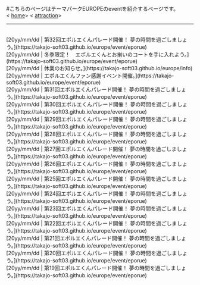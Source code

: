 #こちらのページはテーマパークEUROPEのeventを紹介するページです。<br>
<
[home](https://takajo-soft03.github.io/europe/)>
<
[attraction](https://takajo-soft03.github.io/europe/attraction)> <br>
<hr>
<br>
[20yy/mm/dd | 第32回エポルエくんパレード開催！ 夢の時間を過ごしましょう。](https://takajo-soft03.github.io/europe/event/eporue)<br>
[20yy/mm/dd | 冬季限定！　エポルエくんとお揃いのコートを手に入れよう。](https://takajo-soft03.github.io/europe/event/eporue)<br>
[20yy/mm/dd | 休業のお知らせ。](https://takajo-soft03.github.io/europe/info)<br>
[20yy/mm/dd | エポルエくんファン感謝イベント開催。](https://takajo-soft03.github.io/europe/event/eporue)<br>
[20yy/mm/dd | 第31回エポルエくんパレード開催！ 夢の時間を過ごしましょう。](https://takajo-soft03.github.io/europe/event/eporue)<br>
[20yy/mm/dd | 第30回エポルエくんパレード開催！ 夢の時間を過ごしましょう。](https://takajo-soft03.github.io/europe/event/eporue)<br>
[20yy/mm/dd | 第29回エポルエくんパレード開催！ 夢の時間を過ごしましょう。](https://takajo-soft03.github.io/europe/event/eporue)<br>
[20yy/mm/dd | 第28回エポルエくんパレード開催！ 夢の時間を過ごしましょう。](https://takajo-soft03.github.io/europe/event/eporue)<br>
[20yy/mm/dd | 第27回エポルエくんパレード開催！ 夢の時間を過ごしましょう。](https://takajo-soft03.github.io/europe/event/eporue)<br>
[20yy/mm/dd | 第26回エポルエくんパレード開催！ 夢の時間を過ごしましょう。](https://takajo-soft03.github.io/europe/event/eporue)<br>
[20yy/mm/dd | 第25回エポルエくんパレード開催！ 夢の時間を過ごしましょう。](https://takajo-soft03.github.io/europe/event/eporue)<br>
[20yy/mm/dd | 第24回エポルエくんパレード開催！ 夢の時間を過ごしましょう。](https://takajo-soft03.github.io/europe/event/eporue)<br>
[20yy/mm/dd | 第23回エポルエくんパレード開催！ 夢の時間を過ごしましょう。](https://takajo-soft03.github.io/europe/event/eporue)<br>
[20yy/mm/dd | 第22回エポルエくんパレード開催！ 夢の時間を過ごしましょう。](https://takajo-soft03.github.io/europe/event/eporue)<br>
[20yy/mm/dd | 第21回エポルエくんパレード開催！ 夢の時間を過ごしましょう。](https://takajo-soft03.github.io/europe/event/eporue)<br>
[20yy/mm/dd | 第20回エポルエくんパレード開催！ 夢の時間を過ごしましょう。](https://takajo-soft03.github.io/europe/event/eporue)<br>
[20yy/mm/dd | 第19回エポルエくんパレード開催！ 夢の時間を過ごしましょう。](https://takajo-soft03.github.io/europe/event/eporue)<br>
